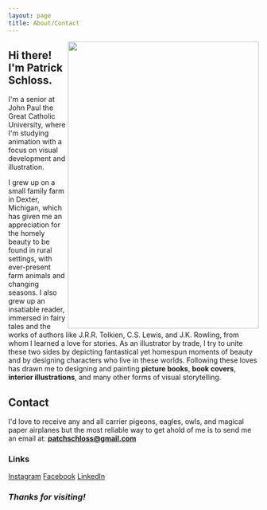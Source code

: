```yaml
---
layout: page
title: About/Contact
---
```


<img align="right" width="384" height="576" src="https://github.com/patchschloss/patchschloss.github.io/assets/14957489/7dc296fe-cc4a-4b8c-b962-8c25f3f99a53">

## Hi there! I'm Patrick Schloss.
I'm a senior at John Paul the Great Catholic University, where I'm studying animation with a focus on visual development and illustration. 

I grew up on a small family farm in Dexter, Michigan, which has given me an appreciation for the homely beauty to be found in rural settings, with ever-present farm animals and changing seasons. I also grew up an insatiable reader, immersed in fairy tales and the works of authors like J.R.R. Tolkien, C.S. Lewis, and J.K. Rowling, from whom I learned a love for stories. As an illustrator by trade, I try to unite these two sides by depicting fantastical yet homespun moments of beauty and by designing characters who live in these worlds. Following these loves has drawn me to designing and painting **picture books**, **book covers**, **interior illustrations**, and many other forms of visual storytelling.

## Contact
I'd love to receive any and all carrier pigeons, eagles, owls, and magical paper airplanes but the most reliable way to get ahold of me is to send me an email at: **patchschloss@gmail.com**

### Links
[Instagram](https://www.instagram.com/patch_schloss/) [Facebook](https://www.facebook.com/patch.schloss/) [LinkedIn](https://www.linkedin.com/in/patch-schloss/)

### <em>Thanks for visiting!</em>
